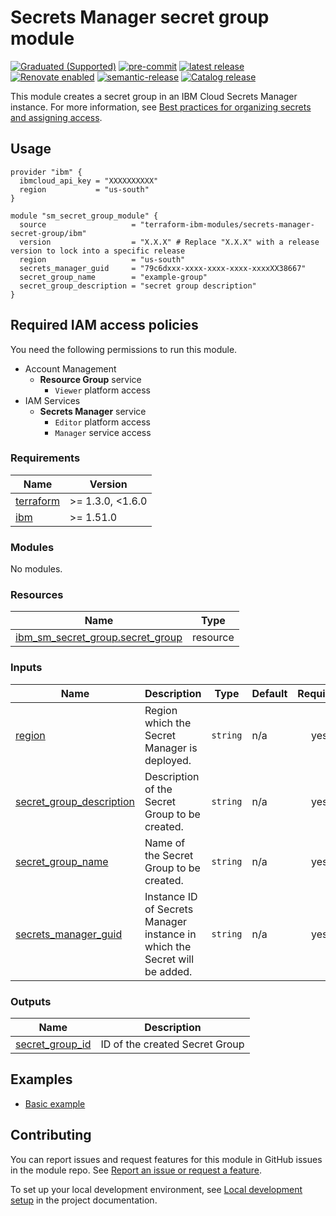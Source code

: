 # Secrets Manager secret group module

[![Graduated (Supported)](https://img.shields.io/badge/Status-Graduated%20(Supported)-brightgreen)](https://terraform-ibm-modules.github.io/documentation/#/badge-status)
[![pre-commit](https://img.shields.io/badge/pre--commit-enabled-brightgreen?logo=pre-commit&logoColor=white)](https://github.com/pre-commit/pre-commit)
[![latest release](https://img.shields.io/github/v/release/terraform-ibm-modules/terraform-ibm-secrets-manager-secret-group?logo=GitHub&sort=semver)](https://github.com/terraform-ibm-modules/terraform-ibm-secrets-manager-secret-group/releases/latest)
[![Renovate enabled](https://img.shields.io/badge/renovate-enabled-brightgreen.svg)](https://renovatebot.com/)
[![semantic-release](https://img.shields.io/badge/%20%20%F0%9F%93%A6%F0%9F%9A%80-semantic--release-e10079.svg)](https://github.com/semantic-release/semantic-release)
[![Catalog release](https://img.shields.io/badge/release-IBM%20Cloud%20Catalog-3662FF?logo=ibm)](https://cloud.ibm.com/catalog/modules/terraform-ibm-secrets-manager-secret-group-ef8cddd2-e724-43d3-88f8-386af4f12c49-global)

This module creates a secret group in an IBM Cloud Secrets Manager instance. For more information, see [Best practices for organizing secrets and assigning access](https://cloud.ibm.com/docs/secrets-manager?topic=secrets-manager-best-practices-organize-secrets#best-practices-secret-groups).

## Usage
```hcl
provider "ibm" {
  ibmcloud_api_key = "XXXXXXXXXX"
  region           = "us-south"
}

module "sm_secret_group_module" {
  source                   = "terraform-ibm-modules/secrets-manager-secret-group/ibm"
  version                  = "X.X.X" # Replace "X.X.X" with a release version to lock into a specific release
  region                   = "us-south"
  secrets_manager_guid     = "79c6dxxx-xxxx-xxxx-xxxx-xxxxXX38667"
  secret_group_name        = "example-group"
  secret_group_description = "secret group description"
}
```


## Required IAM access policies
You need the following permissions to run this module.

- Account Management
    - **Resource Group** service
        - `Viewer` platform access
- IAM Services
    - **Secrets Manager** service
        - `Editor` platform access
        - `Manager` service access

<!-- BEGINNING OF PRE-COMMIT-TERRAFORM DOCS HOOK -->
### Requirements

| Name | Version |
|------|---------|
| <a name="requirement_terraform"></a> [terraform](#requirement\_terraform) | >= 1.3.0, <1.6.0 |
| <a name="requirement_ibm"></a> [ibm](#requirement\_ibm) | >= 1.51.0 |

### Modules

No modules.

### Resources

| Name | Type |
|------|------|
| [ibm_sm_secret_group.secret_group](https://registry.terraform.io/providers/IBM-Cloud/ibm/latest/docs/resources/sm_secret_group) | resource |

### Inputs

| Name | Description | Type | Default | Required |
|------|-------------|------|---------|:--------:|
| <a name="input_region"></a> [region](#input\_region) | Region which the Secret Manager is deployed. | `string` | n/a | yes |
| <a name="input_secret_group_description"></a> [secret\_group\_description](#input\_secret\_group\_description) | Description of the Secret Group to be created. | `string` | n/a | yes |
| <a name="input_secret_group_name"></a> [secret\_group\_name](#input\_secret\_group\_name) | Name of the Secret Group to be created. | `string` | n/a | yes |
| <a name="input_secrets_manager_guid"></a> [secrets\_manager\_guid](#input\_secrets\_manager\_guid) | Instance ID of Secrets Manager instance in which the Secret will be added. | `string` | n/a | yes |

### Outputs

| Name | Description |
|------|-------------|
| <a name="output_secret_group_id"></a> [secret\_group\_id](#output\_secret\_group\_id) | ID of the created Secret Group |
<!-- END OF PRE-COMMIT-TERRAFORM DOCS HOOK -->

<!-- BEGIN EXAMPLES HOOK -->
## Examples

- [ Basic example](examples/basic)
<!-- END EXAMPLES HOOK -->

<!-- BEGIN CONTRIBUTING HOOK -->

<!-- Leave this section as is so that your module has a link to local development environment set up steps for contributors to follow -->
## Contributing

You can report issues and request features for this module in GitHub issues in the module repo. See [Report an issue or request a feature](https://github.com/terraform-ibm-modules/.github/blob/main/.github/SUPPORT.md).

To set up your local development environment, see [Local development setup](https://terraform-ibm-modules.github.io/documentation/#/local-dev-setup) in the project documentation.
<!-- Source for this readme file: https://github.com/terraform-ibm-modules/common-dev-assets/tree/main/module-assets/ci/module-template-automation -->
<!-- END CONTRIBUTING HOOK -->
